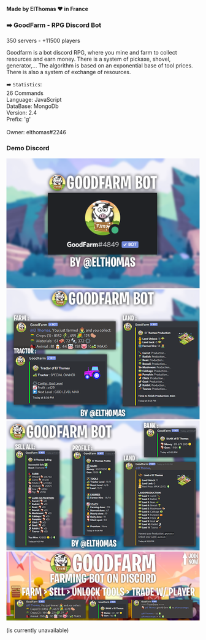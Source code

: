 **Made by ElThomas ❤️ in France**

### **➡️ GoodFarm - RPG Discord Bot**
350 servers - +11500 players

Goodfarm is a bot discord RPG, where you mine and farm to collect resources and earn money. There is a system of pickaxe, shovel, generator,... The algorithm is based on an exponential base of tool prices. There is also a system of exchange of resources.

➡️ ``Statistics``:</br>
26 Commands </br>
Language: JavaScript </br>
DataBase: MongoDb </br>
Version: 2.4 </br>
Prefix: 'g' </br>
</br>
Owner: elthomas#2246
</br>
### Demo Discord
![Assets-1](./assets/1.png)
![Assets-2](./assets/2.png)
![Assets-3](./assets/3.png)
![Assets-4](./assets/AadPub.png)

(is currently unavailable)
